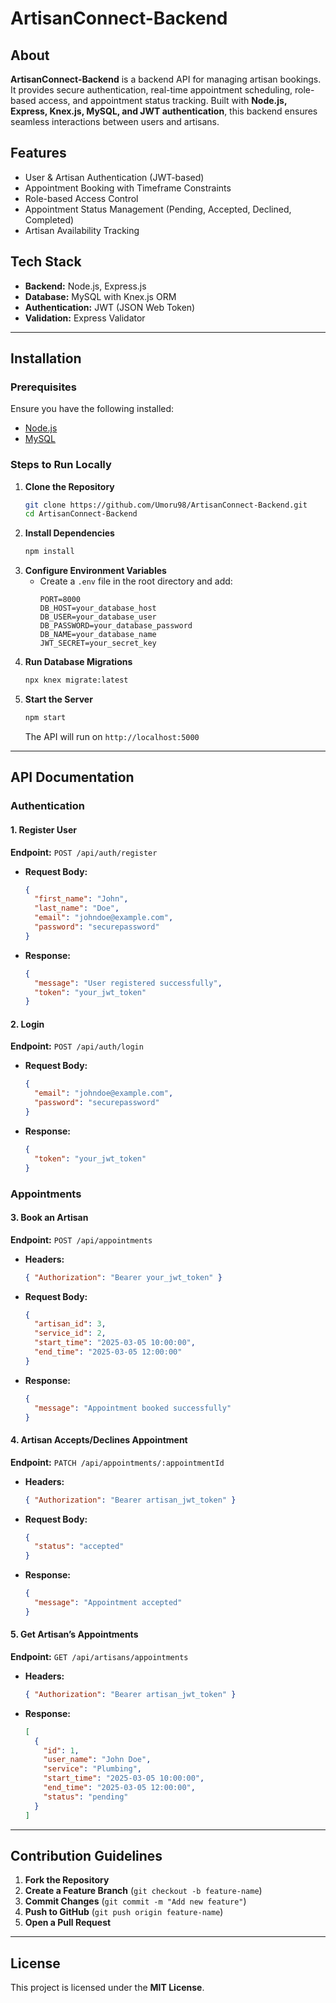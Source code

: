 # ArtisanConnect-Backend

## About

**ArtisanConnect-Backend** is a backend API for managing artisan bookings. It provides secure authentication, real-time appointment scheduling, role-based access, and appointment status tracking. Built with **Node.js, Express, Knex.js, MySQL, and JWT authentication**, this backend ensures seamless interactions between users and artisans.

## Features

- User & Artisan Authentication (JWT-based)
- Appointment Booking with Timeframe Constraints
- Role-based Access Control
- Appointment Status Management (Pending, Accepted, Declined, Completed)
- Artisan Availability Tracking

## Tech Stack

- **Backend:** Node.js, Express.js
- **Database:** MySQL with Knex.js ORM
- **Authentication:** JWT (JSON Web Token)
- **Validation:** Express Validator

---

## Installation

### Prerequisites

Ensure you have the following installed:

- [Node.js](https://nodejs.org/)
- [MySQL](https://www.mysql.com/)

### Steps to Run Locally

1. **Clone the Repository**
   ```sh
   git clone https://github.com/Umoru98/ArtisanConnect-Backend.git
   cd ArtisanConnect-Backend
   ```
2. **Install Dependencies**
   ```sh
   npm install
   ```
3. **Configure Environment Variables**
   - Create a `.env` file in the root directory and add:
     ```env
     PORT=8000
     DB_HOST=your_database_host
     DB_USER=your_database_user
     DB_PASSWORD=your_database_password
     DB_NAME=your_database_name
     JWT_SECRET=your_secret_key
     ```
4. **Run Database Migrations**
   ```sh
   npx knex migrate:latest
   ```
5. **Start the Server**
   ```sh
   npm start
   ```
   The API will run on `http://localhost:5000`

---

## API Documentation

### Authentication

#### 1. Register User

**Endpoint:** `POST /api/auth/register`

- **Request Body:**
  ```json
  {
    "first_name": "John",
    "last_name": "Doe",
    "email": "johndoe@example.com",
    "password": "securepassword"
  }
  ```
- **Response:**
  ```json
  {
    "message": "User registered successfully",
    "token": "your_jwt_token"
  }
  ```

#### 2. Login

**Endpoint:** `POST /api/auth/login`

- **Request Body:**
  ```json
  {
    "email": "johndoe@example.com",
    "password": "securepassword"
  }
  ```
- **Response:**
  ```json
  {
    "token": "your_jwt_token"
  }
  ```

### Appointments

#### 3. Book an Artisan

**Endpoint:** `POST /api/appointments`

- **Headers:**
  ```json
  { "Authorization": "Bearer your_jwt_token" }
  ```
- **Request Body:**
  ```json
  {
    "artisan_id": 3,
    "service_id": 2,
    "start_time": "2025-03-05 10:00:00",
    "end_time": "2025-03-05 12:00:00"
  }
  ```
- **Response:**
  ```json
  {
    "message": "Appointment booked successfully"
  }
  ```

#### 4. Artisan Accepts/Declines Appointment

**Endpoint:** `PATCH /api/appointments/:appointmentId`

- **Headers:**
  ```json
  { "Authorization": "Bearer artisan_jwt_token" }
  ```
- **Request Body:**
  ```json
  {
    "status": "accepted"
  }
  ```
- **Response:**
  ```json
  {
    "message": "Appointment accepted"
  }
  ```

#### 5. Get Artisan’s Appointments

**Endpoint:** `GET /api/artisans/appointments`

- **Headers:**
  ```json
  { "Authorization": "Bearer artisan_jwt_token" }
  ```
- **Response:**
  ```json
  [
    {
      "id": 1,
      "user_name": "John Doe",
      "service": "Plumbing",
      "start_time": "2025-03-05 10:00:00",
      "end_time": "2025-03-05 12:00:00",
      "status": "pending"
    }
  ]
  ```

---

## Contribution Guidelines

1. **Fork the Repository**
2. **Create a Feature Branch** (`git checkout -b feature-name`)
3. **Commit Changes** (`git commit -m "Add new feature"`)
4. **Push to GitHub** (`git push origin feature-name`)
5. **Open a Pull Request**

---

## License

This project is licensed under the **MIT License**.

